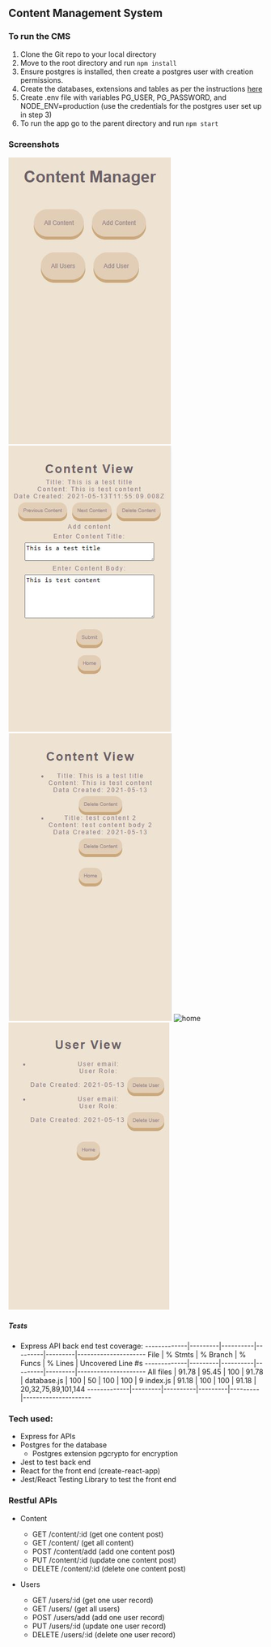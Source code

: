 ## Content Management System

### To run the CMS
1. Clone the Git repo to your local directory
2. Move to the root directory and run ```npm install```
3. Ensure postgres is installed, then create a postgres user with creation permissions.
4. Create the databases, extensions and tables as per the instructions [here](db-schema.sql)
5. Create .env file with variables PG_USER, PG_PASSWORD, and
NODE_ENV=production (use the credentials for the postgres user set up in step 3)
6. To run the app go to the parent directory and run ```npm start```

### Screenshots
![home](Screenshots/Home.JPG)
![home](Screenshots/AddContent.JPG)
![home](Screenshots/AllContent.JPG)
![home](Screenshots/AddUsers.JPG)
![home](Screenshots/AllUsers.JPG)

##### Tests
- Express API back end test coverage:
-------------|---------|----------|---------|---------|---------------------
File         | % Stmts | % Branch | % Funcs | % Lines | Uncovered Line #s
-------------|---------|----------|---------|---------|---------------------
All files    |   91.78 |    95.45 |     100 |   91.78 |
 database.js |     100 |       50 |     100 |     100 | 9
 index.js    |   91.18 |      100 |     100 |   91.18 | 20,32,75,89,101,144
-------------|---------|----------|---------|---------|---------------------

### Tech used:
- Express for APIs
- Postgres for the database
  - Postgres extension pgcrypto for encryption
- Jest to test back end
- React for the front end (create-react-app)
- Jest/React Testing Library to test the front end

### Restful APIs
- Content
  - GET /content/:id (get one content post)
  - GET /content/ (get all content)
  - POST /content/add (add one content post)
  - PUT /content/:id (update one content post)
  - DELETE /content/:id (delete one content post)

- Users
  - GET /users/:id (get one user record)
  - GET /users/ (get all users)
  - POST /users/add (add one user record)
  - PUT /users/:id (update one user record)
  - DELETE /users/:id (delete one user record)

